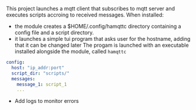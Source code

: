 This project launches a mqtt client that subscribes to mqtt server and executes scripts accroing to received messages.
When installed:
  - the module creates a $HOME/.config/hamqttc directory containing a config file and a script directory.
  - it launches a simple tui program that asks user for the hostname, adding that it can be changed later
The progam is launched with an executable installed alongside the module, called `hamqttc`


```yaml
config:
  host: "ip_addr:port"
  script_dir: "scripts/"
  messages:
    message_1: script_1
    ...
```

- Add logs to monitor errors